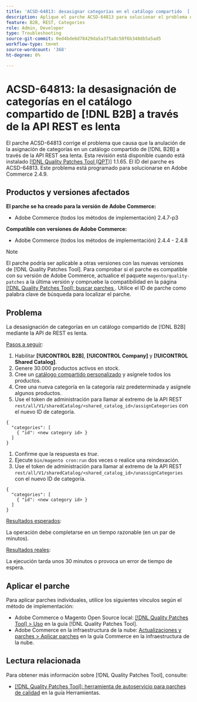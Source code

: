 ```yaml
---
title: 'ACSD-64813: desasignar categorías en el catálogo compartido  [!DNL B2B] a través de la API REST es lento'
description: Aplique el parche ACSD-64813 para solucionar el problema de Adobe Commerce donde la anulación de la asignación de categorías en un catálogo compartido de  [!DNL B2B] a través de la API de REST es lenta.
feature: B2B, REST, Categories
role: Admin, Developer
type: Troubleshooting
source-git-commit: 0ed4bde6d78429da5a375a8c50f6b348db5a5ad5
workflow-type: tm+mt
source-wordcount: '368'
ht-degree: 0%

---
```



# ACSD-64813: la desasignación de categorías en el catálogo compartido de [!DNL B2B] a través de la API REST es lenta

El parche ACSD-64813 corrige el problema que causa que la anulación de la asignación de categorías en un catálogo compartido de [!DNL B2B] a través de la API REST sea lenta. Esta revisión está disponible cuando está instalado [[!DNL Quality Patches Tool (QPT)]](/help/tools/quality-patches-tool/quality-patches-tool-to-self-serve-quality-patches.md) 1.1.65. El ID del parche es ACSD-64813. Este problema está programado para solucionarse en Adobe Commerce 2.4.9.

## Productos y versiones afectados

**El parche se ha creado para la versión de Adobe Commerce:**

* Adobe Commerce (todos los métodos de implementación) 2.4.7-p3

**Compatible con versiones de Adobe Commerce:**

* Adobe Commerce (todos los métodos de implementación) 2.4.4 - 2.4.8

>[!NOTE]
>
>El parche podría ser aplicable a otras versiones con las nuevas versiones de [!DNL Quality Patches Tool]. Para comprobar si el parche es compatible con su versión de Adobe Commerce, actualice el paquete `magento/quality-patches` a la última versión y compruebe la compatibilidad en la página [[!DNL Quality Patches Tool]: buscar parches ](https://experienceleague.adobe.com/tools/commerce-quality-patches/index.html). Utilice el ID de parche como palabra clave de búsqueda para localizar el parche.

## Problema

La desasignación de categorías en un catálogo compartido de [!DNL B2B] mediante la API de REST es lenta.

<u>Pasos a seguir</u>:

1. Habilitar **[!UICONTROL B2B]**, **[!UICONTROL Company]** y **[!UICONTROL Shared Catalog]**.
1. Genere 30.000 productos activos en stock.
1. Cree un [catálogo compartido personalizado](https://experienceleague.adobe.com/en/docs/commerce-admin/b2b/shared-catalogs/catalog-shared#actions-controls) y asígnele todos los productos.
1. Cree una nueva categoría en la categoría raíz predeterminada y asígnele algunos productos.
1. Use el token de administración para llamar al extremo de la API REST `rest/all/V1/sharedCatalog/<shared_catalog_id>/assignCategories` con el nuevo ID de categoría.

```
{
  "categories": [
    { "id": <new category id> }
  ]
}
```

1. Confirme que la respuesta es *true*.
1. Ejecute `bin/magento cron:run` dos veces o realice una reindexación.
1. Use el token de administración para llamar al extremo de la API REST `rest/all/V1/sharedCatalog/<shared_catalog_id>/unassignCategories` con el nuevo ID de categoría.

```
{
  "categories": [
    { "id": <new category id> }
  ]
}
```

<u>Resultados esperados</u>:

La operación debe completarse en un tiempo razonable (en un par de minutos).

<u>Resultados reales</u>:

La ejecución tarda unos 30 minutos o provoca un error de tiempo de espera.

## Aplicar el parche

Para aplicar parches individuales, utilice los siguientes vínculos según el método de implementación:

* Adobe Commerce o Magento Open Source local: [[!DNL Quality Patches Tool] > Uso](/help/tools/quality-patches-tool/usage.md) en la guía [!DNL Quality Patches Tool].
* Adobe Commerce en la infraestructura de la nube: [Actualizaciones y parches > Aplicar parches](https://experienceleague.adobe.com/docs/commerce-cloud-service/user-guide/develop/upgrade/apply-patches.html) en la guía Commerce en la infraestructura de la nube.

## Lectura relacionada

Para obtener más información sobre [!DNL Quality Patches Tool], consulte:

* [[!DNL Quality Patches Tool]: herramienta de autoservicio para parches de calidad](/help/tools/quality-patches-tool/quality-patches-tool-to-self-serve-quality-patches.md) en la guía Herramientas.
